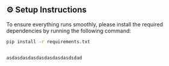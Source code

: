 ## ⚙️ **Setup Instructions**

To ensure everything runs smoothly, please install the required dependencies by running the following command:

```bash
pip install -r requirements.txt


asdasdasdasdasdasdasdasdsdad